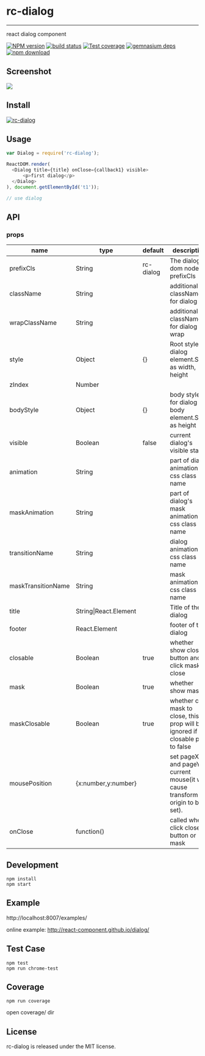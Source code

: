 # rc-dialog
---

react dialog component

[![NPM version][npm-image]][npm-url]
[![build status][travis-image]][travis-url]
[![Test coverage][coveralls-image]][coveralls-url]
[![gemnasium deps][gemnasium-image]][gemnasium-url]
[![npm download][download-image]][download-url]

[npm-image]: http://img.shields.io/npm/v/rc-dialog.svg?style=flat-square
[npm-url]: http://npmjs.org/package/rc-dialog
[travis-image]: https://img.shields.io/travis/react-component/dialog.svg?style=flat-square
[travis-url]: https://travis-ci.org/react-component/dialog
[coveralls-image]: https://img.shields.io/coveralls/react-component/dialog.svg?style=flat-square
[coveralls-url]: https://coveralls.io/r/react-component/dialog?branch=master
[gemnasium-image]: http://img.shields.io/gemnasium/react-component/dialog.svg?style=flat-square
[gemnasium-url]: https://gemnasium.com/react-component/dialog
[node-image]: https://img.shields.io/badge/node.js-%3E=_0.10-green.svg?style=flat-square
[node-url]: http://nodejs.org/download/
[download-image]: https://img.shields.io/npm/dm/rc-dialog.svg?style=flat-square
[download-url]: https://npmjs.org/package/rc-dialog

## Screenshot

<img src="http://gtms04.alicdn.com/tps/i4/TB1dp5lHXXXXXbmXpXXyVug.FXX-664-480.png" />

## Install

[![rc-dialog](https://nodei.co/npm/rc-dialog.png)](https://npmjs.org/package/rc-dialog)

## Usage

```js
var Dialog = require('rc-dialog');

ReactDOM.render(
  <Dialog title={title} onClose={callback1} visible>
      <p>first dialog</p>
  </Dialog>
), document.getElementById('t1'));

// use dialog
```

## API 

### props


<table class="table table-bordered table-striped">
    <thead>
    <tr>
        <th style="width: 100px;">name</th>
        <th style="width: 50px;">type</th>
        <th>default</th>
        <th>description</th>
    </tr>
    </thead>
    <tbody>
      <tr>
          <td>prefixCls</td>
          <td>String</td>
          <td>rc-dialog</td>
          <td>The dialog dom node's prefixCls</td>
      </tr>
      <tr>
          <td>className</td>
          <td>String</td>
          <td></td>
          <td>additional className for dialog</td>
      </tr>
      <tr>
          <td>wrapClassName</td>
          <td>String</td>
          <td></td>
          <td>additional className for dialog wrap</td>
      </tr>
      <tr>
          <td>style</td>
          <td>Object</td>
          <td>{}</td>
          <td>Root style for dialog element.Such as width, height</td>
      </tr>
      <tr>
          <td>zIndex</td>
          <td>Number</td>
          <td></td>
          <td></td>
      </tr>
      <tr>
          <td>bodyStyle</td>
          <td>Object</td>
          <td>{}</td>
          <td>body style for dialog body element.Such as height</td>
      </tr>
      <tr>
          <td>visible</td>
          <td>Boolean</td>
          <td>false</td>
          <td>current dialog's visible status</td>
      </tr>
      <tr>
          <td>animation</td>
          <td>String</td>
          <td></td>
          <td>part of dialog animation css class name</td>
      </tr>
      <tr>
          <td>maskAnimation</td>
          <td>String</td>
          <td></td>
          <td>part of dialog's mask animation css class name</td>
      </tr>
      <tr>
          <td>transitionName</td>
          <td>String</td>
          <td></td>
          <td>dialog animation css class name</td>
      </tr>
      <tr>
          <td>maskTransitionName</td>
          <td>String</td>
          <td></td>
          <td>mask animation css class name</td>
      </tr>
      <tr>
          <td>title</td>
          <td>String|React.Element</td>
          <td></td>
          <td>Title of the dialog</td>
      </tr>
      <tr>
          <td>footer</td>
          <td>React.Element</td>
          <td></td>
          <td>footer of the dialog</td>
      </tr>
      <tr>
          <td>closable</td>
          <td>Boolean</td>
          <td>true</td>
          <td>whether show close button and click mask to close</td>
      </tr>
      <tr>
          <td>mask</td>
          <td>Boolean</td>
          <td>true</td>
          <td>whether show mask</td>
      </tr>
      <tr>
          <td>maskClosable</td>
          <td>Boolean</td>
          <td>true</td>
          <td>whether click mask to close, this prop will be ignored if set closable prop to false</td>
      </tr>
      <tr>
          <td>mousePosition</td>
          <td>{x:number,y:number}</td>
          <td></td>
          <td>set pageX and pageY of current mouse(it will cause transform origin to be set).</td>
      </tr>
      <tr>
          <td>onClose</td>
          <td>function()</td>
          <td></td>
          <td>called when click close button or mask</td>
      </tr>
    </tbody>
</table>


## Development

```
npm install
npm start
```

## Example

http://localhost:8007/examples/

online example: http://react-component.github.io/dialog/

## Test Case

```
npm test
npm run chrome-test
```

## Coverage

```
npm run coverage
```

open coverage/ dir

## License

rc-dialog is released under the MIT license.
